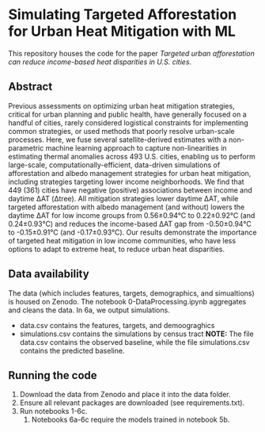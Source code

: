 # Simulating Targeted Afforestation for Urban Heat Mitigation with ML
This repository houses the code for the paper *Targeted urban afforestation can reduce income-based heat disparities in U.S. cities*.

## Abstract
Previous assessments on optimizing urban heat mitigation strategies, critical for urban planning and public health, have generally focused on a handful of cities, rarely considered logistical constraints for implementing common strategies, or used methods that poorly resolve urban-scale processes. Here, we fuse several satellite-derived estimates with a non-parametric machine learning approach to capture non-linearities in estimating thermal anomalies across 493 U.S. cities, enabling us to perform large-scale, computationally-efficient, data-driven simulations of afforestation and albedo management strategies for urban heat mitigation, including strategies targeting lower income neighborhoods. We find that 449 (361) cities have negative (positive) associations between income and daytime ΔAT (Δtree). All mitigation strategies lower daytime ΔAT, while targeted afforestation with albedo management (and without) lowers the daytime ΔAT for low income groups from 0.56±0.94℃ to 0.22±0.92℃ (and 0.24±0.93℃) and reduces the income-based ΔAT gap from -0.50±0.94℃ to -0.15±0.91℃ (and -0.17±0.93℃). Our results demonstrate the importance of targeted heat mitigation in low income communities, who have less options to adapt to extreme heat, to reduce urban heat disparities.

## Data availability
The data (which includes features, targets, demographics, and simualtions) is housed on Zenodo. The notebook 0-DataProcessing.ipynb aggregates and cleans the data. In 6a, we output simulations. 
- data.csv contains the features, targets, and demoograghics
- simulations.csv contains the simulations by census tract
**NOTE:** The file data.csv contains the observed baseline, while the file simulations.csv contains the predicted baseline.

## Running the code
1. Download the data from Zenodo and place it into the data folder.
2. Ensure all relevant packages are downloaded (see requirements.txt).
3. Run notebooks 1-6c.
   1. Notebooks 6a-6c require the models trained in notebook 5b.


